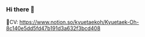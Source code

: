 ### Hi there 👋

📃CV: https://www.notion.so/kyuetaekoh/Kyuetaek-Oh-8c140e5dd5fd47b191d3a632f3bcd408
<!--
**KyuetaekOh/kyuetaekoh** is a ✨ _special_ ✨ repository because its `README.md` (this file) appears on your GitHub profile.

Here are some ideas to get you started:

- 🔭 I’m currently working on ...
- 🌱 I’m currently learning ...
- 👯 I’m looking to collaborate on ...
- 🤔 I’m looking for help with ...
- 💬 Ask me about ...
- 📫 How to reach me: ...
- 😄 Pronouns: ...
- ⚡ Fun fact: ...
-->
